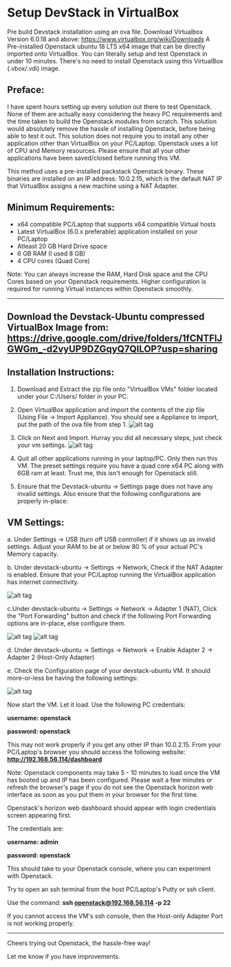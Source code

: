 # Setup DevStack in VirtualBox
Pre build Devstack installation using an ova file.
Download Virtualbox Version 6.0.18 and above: https://www.virtualbox.org/wiki/Downloads
A Pre-installed Openstack ubuntu 18 LTS x64 image that can be directly imported onto VirtualBox. You can literally setup and test Openstack in under 10 minutes. There's no need to install Openstack using this VirtualBox (.vbox/.vdi) image.


## Preface:

I have spent hours setting up every solution out there to test Openstack. None of them are actually easy considering the heavy PC requirements and the time taken to build the Openstack modules from scratch. This solution would absolutely remove the hassle of installing Openstack, before being able to test it out. This solution does not require you to install any other application other than VirtualBox on your PC/Laptop. Openstack uses a lot of CPU and Memory resources. Please ensure that all  your other applications have been saved/closed before running this VM.

This method uses a pre-installed packstack Openstack binary. These binaries are installed on an IP address: 10.0.2.15, which is the default NAT IP that VirtualBox assigns a new machine using a NAT Adapter.


## Minimum Requirements:

- x64 compatible PC/Laptop that supports x64 compatible Virtual hosts
- Latest VirtualBox (6.0.x preferable) application installed on your PC/Laptop
- Atleast 20 GB Hard Drive space
- 6 GB RAM (I used 8 GB)
- 4 CPU cores (Quad Core)


Note: You can always increase the RAM, Hard Disk space and the CPU Cores based on your Openstack requirements. Higher configuration is required for running Virtual instances within Openstack smoothly.

---
**Download the Devstack-Ubuntu compressed VirtualBox Image from:** https://drive.google.com/drive/folders/1fCNTFlJGWGm_-d2vyUP9DZGqyQ7QILOP?usp=sharing
---

## Installation Instructions:

1. Download and Extract the zip file onto "VirtualBox VMs" folder located under your C:/Users/<username> folder in your PC.

2. Open VirtualBox application and import the contents of the zip file (Using File -> Import Appliance). You should see a Appliance to import, put the path of the ova file from step 1.
![alt tag](https://github.com/shuvamkumarsk1/devstack-in-virtualbox/blob/master/Step%201%20Import.png)

3. Click on Next and Import. Hurray you did all necessary steps, just check your vm settings.
![alt tag](https://github.com/shuvamkumarsk1/devstack-in-virtualbox/blob/master/Step%202%20Import.png)

4. Quit all other applications running in your laptop/PC. Only then run this VM. The preset settings require you have a quad core x64 PC along with 6GB ram at least. Trust me, this isn't enough for Openstack still.

5. Ensure that the Devstack-ubuntu -> Settings page does not have any invalid settings. Also ensure that the following configurations are properly in-place:


## VM Settings:

a. Under Settings -> USB (turn off USB controller) if it shows up as invalid settings. Adjust your RAM to be at or below 80 % of your actual PC's Memory capacity.


b. Under devstack-ubuntu -> Settings -> Network, Check if the NAT Adapter is enabled. Ensure that your PC/Laptop running the VirtualBox application has internet connectivity.

![alt tag](https://github.com/shuvamkumarsk1/devstack-in-virtualbox/blob/master/Adapter%201.png)


c.Under devstack-ubuntu -> Settings -> Network -> Adapter 1 (NAT), Click the "Port Forwarding" button and check if the following Port Forwarding options are in-place, else configure them.

![alt tag](https://github.com/shuvamkumarsk1/devstack-in-virtualbox/blob/master/Port%20Forwarding.png)
![alt tag](https://github.com/shuvamkumarsk1/devstack-in-virtualbox/blob/master/Adapter%202.png)

d. Under devstack-ubuntu -> Settings -> Network -> Enable Adapter 2 -> Adapter 2 (Host-Only Adapter)

e. Check the Configuration page of your devstack-ubuntu VM. It should more-or-less be having the following settings:

![alt tag](https://github.com/shuvamkumarsk1/devstack-in-virtualbox/blob/master/Configuration.png)


Now start the VM. Let it load. Use the following PC credentials:

**username: openstack**

**password: openstack**

This may not work properly if you get any other IP than 10.0.2.15. From your PC/Laptop's browser you should access the following website: **http://192.168.56.114/dashboard**

Note: Openstack components may take 5 - 10 minutes to load once the VM has booted up and IP has been configured. Please wait a few minutes or refresh the browser's page if you do not see the Openstack horizon web interface as soon as you put them in your browser for the first time.

Openstack's horizon web dashboard should appear with login credentials screen appearing first. 

The credentials are:

**username: admin**

**password: openstack**


This should take to your Openstack console, where you can experiment with Openstack.

Try to open an ssh terminal from the host PC/Laptop's Putty or ssh client.

Use the command: **ssh openstack@192.168.56.114 -p 22**

If you cannot access the VM's ssh console, then the Host-only Adapter Port is not working properly.

---
Cheers trying out Openstack, the hassle-free way!

Let me know if you have improvements.
